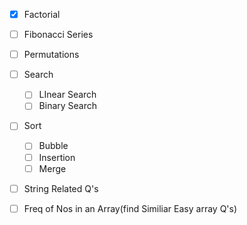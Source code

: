 - [X] Factorial 
- [ ] Fibonacci Series
- [ ] Permutations
- [ ] Search
    - [ ] LInear Search
    - [ ] Binary Search
- [ ] Sort 
    - [ ] Bubble 
    - [ ] Insertion 
    - [ ] Merge 
- [ ] String Related Q's 
- [ ] Freq of Nos in an Array(find Similiar Easy array Q's)

